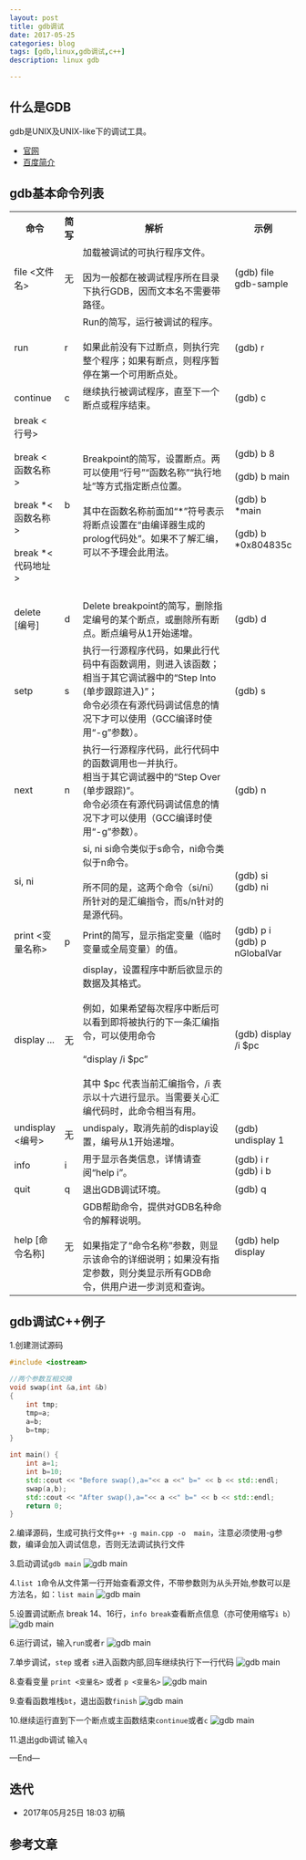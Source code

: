 ```yaml
---
layout: post
title: gdb调试
date: 2017-05-25
categories: blog
tags: [gdb,linux,gdb调试,c++]
description: linux gdb

---
```



## 什么是GDB
gdb是UNIX及UNIX-like下的调试工具。

- [官网](https://www.gnu.org/software/gdb/)
- [百度简介](http://baike.baidu.com/link?url=BujbVEx8afDdZ_RzwE39JjVjMZpafQnVh94Z18Ev2fIXYiW6Pkkbr8TS6_jntmqsgY2FMOWgRwXMIyHudqZToK)


## gdb基本命令列表

<table  class="table table-bordered table-striped table-condensed">
    <tr>
        <th width="16%">命令</th>
        <th width="6%">简写</th>
        <th >解析</th>
        <th width="23%">示例</th>
    </tr>
    <tr>
        <td>file <文件名></td>
        <td>无</td>
        <td>
        加载被调试的可执行程序文件。
        <br><br>
        因为一般都在被调试程序所在目录下执行GDB，因而文本名不需要带路径。	
        </td>
        <td>(gdb) file gdb-sample</td>
    </tr>
    <tr>
        <td>run</td>
        <td>r</td>
        <td>Run的简写，运行被调试的程序。
        <br><br>
        如果此前没有下过断点，则执行完整个程序；如果有断点，则程序暂停在第一个可用断点处。
        </td>
        <td>(gdb) r</td>
    </tr>
    <tr>
        <td>continue</td>
        <td>c</td>
        <td>继续执行被调试程序，直至下一个断点或程序结束。</td>
        <td>(gdb) c</td>
    </tr>
    <tr>
        <td>
        break <行号><br><br>
        break <函数名称><br><br>
        break *<函数名称><br><br>
        break *<代码地址><br><br>
        </td>
        <td>b</td>
        <td>
        Breakpoint的简写，设置断点。两可以使用“行号”“函数名称”“执行地址”等方式指定断点位置。<br><br>
        其中在函数名称前面加“*”符号表示将断点设置在“由编译器生成的prolog代码处”。如果不了解汇编，可以不予理会此用法。
        </td>
        <td>
        (gdb) b 8<br><br>
        (gdb) b main<br><br>
        (gdb) b *main<br><br>
        (gdb) b *0x804835c<br><br>
        </td>
    </tr>
    <tr>
    <td>delete [编号]</td>
    <td>d</td>
    <td>Delete breakpoint的简写，删除指定编号的某个断点，或删除所有断点。断点编号从1开始递增。</td>
    <td>(gdb) d</td>
    </tr>
    </tr>
    <tr>
    <td>setp</td>
    <td>s</td>
    <td>
    执行一行源程序代码，如果此行代码中有函数调用，则进入该函数；<br>
    相当于其它调试器中的“Step Into (单步跟踪进入)”；<br>
    命令必须在有源代码调试信息的情况下才可以使用（GCC编译时使用“-g”参数）。
    </td>
    <td>(gdb) s</td>
    </tr>
    </tr>
    <tr>
    <td>next</td>
    <td>n</td>
    <td>
    执行一行源程序代码，此行代码中的函数调用也一并执行。<br>
    相当于其它调试器中的“Step Over (单步跟踪)”。<br>
    命令必须在有源代码调试信息的情况下才可以使用（GCC编译时使用“-g”参数）。
    </td>
    <td>(gdb) n</td>
    </tr>
    <tr>
    <td>si, ni</td>
    <td></td>
    <td>
    si, ni	si命令类似于s命令，ni命令类似于n命令。<br><br>
    所不同的是，这两个命令（si/ni）所针对的是汇编指令，而s/n针对的是源代码。
    </td>
    <td>
    (gdb) si<br>
    (gdb) ni
    </td>
    </tr>
    <tr>
    <td>print <变量名称></td>
    <td>p</td>
    <td>Print的简写，显示指定变量（临时变量或全局变量）的值。</td>
    <td>
    (gdb) p i<br>
    (gdb) p nGlobalVar
    </td>
    </tr>
    <tr>
    <td>
    display ...<br>
    </td>
    <td>无</td>
    <td>
    display，设置程序中断后欲显示的数据及其格式。<br><br>
    例如，如果希望每次程序中断后可以看到即将被执行的下一条汇编指令，可以使用命令<br><br>
    “display /i $pc”<br><br>
    其中 $pc 代表当前汇编指令，/i 表示以十六进行显示。当需要关心汇编代码时，此命令相当有用。
    </td>
    <td>(gdb) display /i $pc</td>
    </tr>
    <tr>
    <td>undisplay <编号></td>
    <td>无</td>
    <td>undispaly，取消先前的display设置，编号从1开始递增。</td>
    <td>(gdb) undisplay 1</td>
    </tr>
    <tr>
    <td>info</td>
    <td>i</td>
    <td>用于显示各类信息，详情请查阅“help i”。</td>
    <td>
    (gdb) i r<br>
    (gdb) i b
    </td>
    </tr>
    <td>quit</td>
    <td>q</td>
    <td>退出GDB调试环境。</td>
    <td>(gdb) q</td>
    </tr>
    <tr>
    <td>help [命令名称]</td>
    <td>无</td>
    <td>
    GDB帮助命令，提供对GDB名种命令的解释说明。<br><br>
    如果指定了“命令名称”参数，则显示该命令的详细说明；如果没有指定参数，则分类显示所有GDB命令，供用户进一步浏览和查询。
    </td>
    <td>(gdb) help display</td>
    </tr>
    
</table>

## gdb调试C++例子

1.创建测试源码

```c++
#include <iostream>

//两个参数互相交换
void swap(int &a,int &b)
{
    int tmp;
    tmp=a;
    a=b;
    b=tmp;
}

int main() {
    int a=1;
    int b=10;
    std::cout << "Before swap(),a="<< a <<" b=" << b << std::endl;
    swap(a,b);
    std::cout << "After swap(),a="<< a <<" b=" << b << std::endl;
    return 0;
}
```

2.编译源码，生成可执行文件`g++ -g main.cpp -o  main`，注意必须使用-g参数，编译会加入调试信息，否则无法调试执行文件

3.启动调试`gdb main`
![gdb main](/source/images/gdb/gdb-file.png)

4.`list 1`命令从文件第一行开始查看源文件，不带参数则为从头开始,参数可以是方法名，如：`list main`
![gdb main](/source/images/gdb/gdb-list.png)

5.设置调试断点 break 14、16行，`info break`查看断点信息（亦可使用缩写`i b`）
![gdb main](/source/images/gdb/info-break.png)

6.运行调试，输入`run`或者`r`
![gdb main](/source/images/gdb/run.png)

7.单步调试，`step` 或者 `s`进入函数内部,回车继续执行下一行代码
![gdb main](/source/images/gdb/run.png)

8.查看变量 `print <变量名>` 或者 `p <变量名>`
![gdb main](/source/images/gdb/print.png)

9.查看函数堆栈`bt`，退出函数`finish`
![gdb main](/source/images/gdb/bt-and-finish.png)

10.继续运行直到下一个断点或主函数结束`continue`或者`c`
![gdb main](/source/images/gdb/continue.png)

11.退出gdb调试 输入`q`

—End—


## 迭代

* 2017年05月25日 18:03 初稿

## 参考文章


